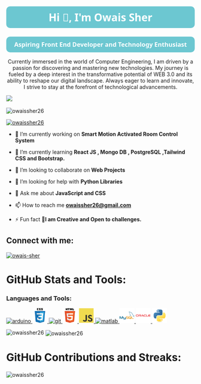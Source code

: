 <h1 align="center" style="color: #FFFFFF; background-color: rgba(19, 166, 182, 0.614);; padding: 10px; border-radius: 10px; font-family: 'Segoe UI', Tahoma, Geneva, Verdana, sans-serif;">
  Hi 👋, I'm Owais Sher
</h1>
<h3 align="center" style="color: #FFFFFF; background-color: rgba(19, 166, 182, 0.614); padding: 10px; border-radius: 10px; font-family: 'Segoe UI', Tahoma, Geneva, Verdana, sans-serif;">
  Aspiring Front End Developer and Technology Enthusiast
</h3>
<p align="center">
  Currently immersed in the world of Computer Engineering, I am driven by a passion for discovering and mastering new technologies. My journey is fueled by a deep interest in the transformative potential of WEB 3.0 and its ability to reshape our digital landscape. Always eager to learn and innovate, I strive to stay at the forefront of technological advancements.
</p>
<img src="https://www.google.com/url?sa=i&url=https%3A%2F%2Fdribbble.com%2Fchipp%2Fcollections%2F572323-coding-gifs&psig=AOvVaw1UbGxzvFrwy4bz1CiQnOho&ust=1725536421243000&source=images&cd=vfe&opi=89978449&ved=0CA4QjRxqFwoTCLiSnp2aqYgDFQAAAAAdAAAAABAE">


<p align="left"> <img src="https://komarev.com/ghpvc/?username=owaissher26&label=Profile%20views&color=0e75b6&style=flat" alt="owaissher26" /> </p>

<p align="left"> <a href="https://github.com/ryo-ma/github-profile-trophy"><img src="https://github-profile-trophy.vercel.app/?username=owaissher26" alt="owaissher26" /></a> </p>

- 🔭 I’m currently working on **Smart Motion Activated Room Control System**

- 🌱 I’m currently learning **React JS , Mongo DB , PostgreSQL ,Tailwind CSS and Bootstrap.**

- 👯 I’m looking to collaborate on **Web Projects**

- 🤝 I’m looking for help with **Python Libraries**

- 💬 Ask me about **JavaScript and CSS**

- 📫 How to reach me **owaissher26@gmail.com**

- ⚡ Fun fact **👊I am Creative and Open to challenges.**
<h2 align="left">Connect with me:</h2>
<p align="left">
<a href="https://linkedin.com/in/owais-sher" target="blank"><img align="center" src="https://raw.githubusercontent.com/rahuldkjain/github-profile-readme-generator/master/src/images/icons/Social/linked-in-alt.svg" alt="owais-sher" height="30" width="40" /></a>
</p>

 <h1>GitHub Stats and Tools:</h1>
 
<h3 align="left">Languages and Tools:</h3>
<p align="left"> <a href="https://www.arduino.cc/" target="_blank" rel="noreferrer"> <img src="https://cdn.worldvectorlogo.com/logos/arduino-1.svg" alt="arduino" width="40" height="40"/> </a> <a href="https://www.w3schools.com/css/" target="_blank" rel="noreferrer"> <img src="https://raw.githubusercontent.com/devicons/devicon/master/icons/css3/css3-original-wordmark.svg" alt="css3" width="40" height="40"/> </a> <a href="https://git-scm.com/" target="_blank" rel="noreferrer"> <img src="https://www.vectorlogo.zone/logos/git-scm/git-scm-icon.svg" alt="git" width="40" height="40"/> </a> <a href="https://www.w3.org/html/" target="_blank" rel="noreferrer"> <img src="https://raw.githubusercontent.com/devicons/devicon/master/icons/html5/html5-original-wordmark.svg" alt="html5" width="40" height="40"/> </a> <a href="https://developer.mozilla.org/en-US/docs/Web/JavaScript" target="_blank" rel="noreferrer"> <img src="https://raw.githubusercontent.com/devicons/devicon/master/icons/javascript/javascript-original.svg" alt="javascript" width="40" height="40"/> </a> <a href="https://www.mathworks.com/" target="_blank" rel="noreferrer"> <img src="https://upload.wikimedia.org/wikipedia/commons/2/21/Matlab_Logo.png" alt="matlab" width="40" height="40"/> </a> <a href="https://www.mysql.com/" target="_blank" rel="noreferrer"> <img src="https://raw.githubusercontent.com/devicons/devicon/master/icons/mysql/mysql-original-wordmark.svg" alt="mysql" width="40" height="40"/> </a> <a href="https://www.oracle.com/" target="_blank" rel="noreferrer"> <img src="https://raw.githubusercontent.com/devicons/devicon/master/icons/oracle/oracle-original.svg" alt="oracle" width="40" height="40"/> </a> <a href="https://www.python.org" target="_blank" rel="noreferrer"> <img src="https://raw.githubusercontent.com/devicons/devicon/master/icons/python/python-original.svg" alt="python" width="40" height="40"/> </a> </p>

<p><img align="left" src="https://github-readme-stats.vercel.app/api/top-langs?username=owaissher26&show_icons=true&locale=en&layout=compact" alt="owaissher26" /></p>

<p>&nbsp;<img align="center" src="https://github-readme-stats.vercel.app/api?username=owaissher26&show_icons=true&locale=en" alt="owaissher26" /></p>
 <h1>GitHub Contributions and Streaks:</h1>
<p><img align="center" src="https://github-readme-streak-stats.herokuapp.com/?user=owaissher26&" alt="owaissher26" /></p>
